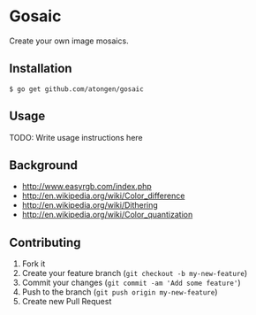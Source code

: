 # Gosaic

Create your own image mosaics.

## Installation

`$ go get github.com/atongen/gosaic`

## Usage

TODO: Write usage instructions here

## Background

* http://www.easyrgb.com/index.php
* http://en.wikipedia.org/wiki/Color_difference
* http://en.wikipedia.org/wiki/Dithering
* http://en.wikipedia.org/wiki/Color_quantization

## Contributing

1. Fork it
2. Create your feature branch (`git checkout -b my-new-feature`)
3. Commit your changes (`git commit -am 'Add some feature'`)
4. Push to the branch (`git push origin my-new-feature`)
5. Create new Pull Request
